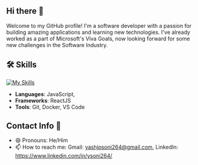 ## Hi there 👋

Welcome to my GitHub profile! I'm a software developer with a passion for building amazing applications and learning new technologies.
I've already worked as a part of Microsoft's Viva Goals, now looking forward for some new challenges in the Software Industry.

## 🛠️ Skills
[![My Skills](https://skillicons.dev/icons?i=js,html,css,react)](https://skillicons.dev)
- **Languages**: JavaScript, 
- **Frameworks**: ReactJS
- **Tools**: Git, Docker, VS Code

## Contact Info 🤙
- 😄 Pronouns: He/Him
- 📫 How to reach me: Gmail: yashjpsoni264@gmail.com, LinkedIn: https://www.linkedin.com/in/ysoni264/
<!--
**Yash-Soni/Yash-Soni** is a ✨ _special_ ✨ repository because its `README.md` (this file) appears on your GitHub profile.

Here are some ideas to get you started:

- 🔭 I’m currently working on ...
- 🌱 I’m currently learning ...
- 👯 I’m looking to collaborate on ...
- 🤔 I’m looking for help with ...
- 💬 Ask me about ...
- 📫 How to reach me: ...
- 😄 Pronouns: ...
- ⚡ Fun fact: ...
-->
